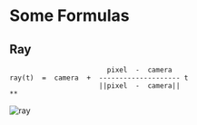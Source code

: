 # Some Formulas

## Ray

```
                        pixel  -  camera
ray(t)  =  camera  +  -------------------- t
                      ||pixel  -  camera||
**
```

![ray](https://bit.ly/3bJqul9)
